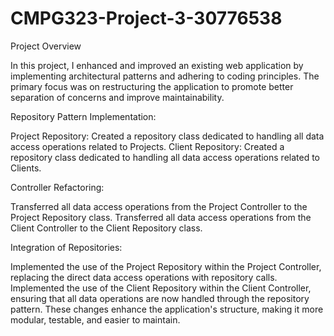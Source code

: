 # CMPG323-Project-3-30776538

Project Overview

In this project, I enhanced and improved an existing web application by implementing architectural patterns and adhering to coding principles. The primary focus was on restructuring the application to promote better separation of concerns and improve maintainability.

Repository Pattern Implementation:

Project Repository: Created a repository class dedicated to handling all data access operations related to Projects.
Client Repository: Created a repository class dedicated to handling all data access operations related to Clients.

Controller Refactoring:

Transferred all data access operations from the Project Controller to the Project Repository class.
Transferred all data access operations from the Client Controller to the Client Repository class.

Integration of Repositories:

Implemented the use of the Project Repository within the Project Controller, replacing the direct data access operations with repository calls.
Implemented the use of the Client Repository within the Client Controller, ensuring that all data operations are now handled through the repository pattern.
These changes enhance the application's structure, making it more modular, testable, and easier to maintain.
